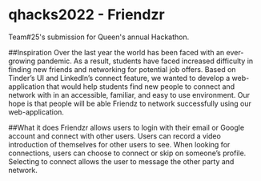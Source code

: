 # qhacks2022 - Friendzr
Team#25's submission for Queen's annual Hackathon.

##Inspiration
Over the last year the world has been faced with an ever-growing pandemic. As a result, students have faced increased difficulty in finding new friends and networking for potential job offers. Based on Tinder’s UI and LinkedIn’s connect feature, we wanted to develop a web-application that would help students find new people to connect and network with in an accessible, familiar, and easy to use environment. Our hope is that people will be able Friendz to network successfully using our web-application.

##What it does
Friendzr allows users to login with their email or Google account and connect with other users. Users can record a video introduction of themselves for other users to see. When looking for connections, users can choose to connect or skip on someone’s profile. Selecting to connect allows the user to message the other party and network.
